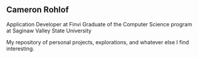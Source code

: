 Cameron Rohlof
---------------
Application Developer at Finvi
Graduate of the Computer Science program at Saginaw Valley State University

My repository of personal projects, explorations, and whatever else I find interesting.
